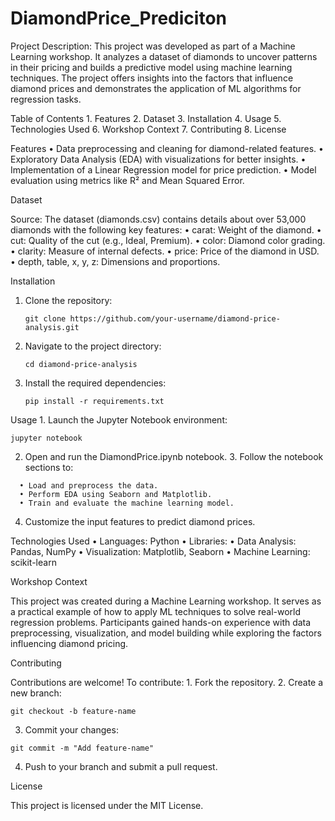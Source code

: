 # DiamondPrice_Prediciton

Project Description:
This project was developed as part of a Machine Learning workshop. It analyzes a dataset of diamonds to uncover patterns in their pricing and builds a predictive model using machine learning techniques. The project offers insights into the factors that influence diamond prices and demonstrates the application of ML algorithms for regression tasks.

Table of Contents
	1.	Features
	2.	Dataset
	3.	Installation
	4.	Usage
	5.	Technologies Used
	6.	Workshop Context
	7.	Contributing
	8.	License

Features
	•	Data preprocessing and cleaning for diamond-related features.
	•	Exploratory Data Analysis (EDA) with visualizations for better insights.
	•	Implementation of a Linear Regression model for price prediction.
	•	Model evaluation using metrics like R² and Mean Squared Error.

Dataset

Source:
The dataset (diamonds.csv) contains details about over 53,000 diamonds with the following key features:
	•	carat: Weight of the diamond.
	•	cut: Quality of the cut (e.g., Ideal, Premium).
	•	color: Diamond color grading.
	•	clarity: Measure of internal defects.
	•	price: Price of the diamond in USD.
	•	depth, table, x, y, z: Dimensions and proportions.

Installation
1.	Clone the repository:

		git clone https://github.com/your-username/diamond-price-analysis.git

2.	Navigate to the project directory:

		cd diamond-price-analysis

3.	Install the required dependencies:

		pip install -r requirements.txt

Usage
	1.	Launch the Jupyter Notebook environment:

    jupyter notebook
  2.	Open and run the DiamondPrice.ipynb notebook.
	3.	Follow the notebook sections to:

 	  •	Load and preprocess the data.
	  •	Perform EDA using Seaborn and Matplotlib.
	  •	Train and evaluate the machine learning model.
  4.	Customize the input features to predict diamond prices.

Technologies Used
	•	Languages: Python
	•	Libraries:
	•	Data Analysis: Pandas, NumPy
	•	Visualization: Matplotlib, Seaborn
	•	Machine Learning: scikit-learn

Workshop Context

This project was created during a Machine Learning workshop. It serves as a practical example of how to apply ML techniques to solve real-world regression problems. Participants gained hands-on experience with data preprocessing, visualization, and model building while exploring the factors influencing diamond pricing.

Contributing

Contributions are welcome! To contribute:
	1.	Fork the repository.
	2.	Create a new branch:

    git checkout -b feature-name

  3.	Commit your changes:

    git commit -m "Add feature-name"

  4.	Push to your branch and submit a pull request.

License

This project is licensed under the MIT License.

